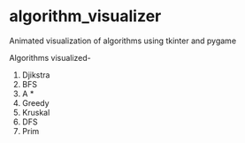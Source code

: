 # algorithm_visualizer
Animated visualization of algorithms using tkinter and pygame

Algorithms visualized-

1. Djikstra
2. BFS
3. A *
4. Greedy
5. Kruskal
6. DFS
7. Prim
